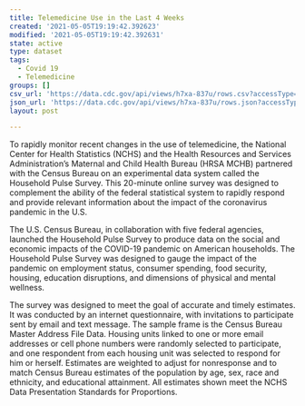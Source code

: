```yaml
---
title: Telemedicine Use in the Last 4 Weeks
created: '2021-05-05T19:19:42.392623'
modified: '2021-05-05T19:19:42.392631'
state: active
type: dataset
tags:
  - Covid 19
  - Telemedicine
groups: []
csv_url: 'https://data.cdc.gov/api/views/h7xa-837u/rows.csv?accessType=DOWNLOAD'
json_url: 'https://data.cdc.gov/api/views/h7xa-837u/rows.json?accessType=DOWNLOAD'
layout: post

---
```

To rapidly monitor recent changes in the use of telemedicine, the National Center for Health Statistics (NCHS) and the Health Resources and Services Administration’s Maternal and Child Health Bureau (HRSA MCHB) partnered with the Census Bureau on an experimental data system called the Household Pulse Survey. This 20-minute online survey was designed to complement the ability of the federal statistical system to rapidly respond and provide relevant information about the impact of the coronavirus pandemic in the U.S.

The U.S. Census Bureau, in collaboration with five federal agencies, launched the Household Pulse Survey to produce data on the social and economic impacts of the COVID-19 pandemic on American households.  The Household Pulse Survey was designed to gauge the impact of the pandemic on employment status, consumer spending, food security, housing, education disruptions, and dimensions of physical and mental wellness.

The survey was designed to meet the goal of accurate and timely estimates. It was conducted by an internet questionnaire, with invitations to participate sent by email and text message. The sample frame is the Census Bureau Master Address File Data. Housing units linked to one or more email addresses or cell phone numbers were randomly selected to participate, and one respondent from each housing unit was selected to respond for him or herself. Estimates are weighted to adjust for nonresponse and to match Census Bureau estimates of the population by age, sex, race and ethnicity, and educational attainment. All estimates shown meet the NCHS Data Presentation Standards for Proportions.
